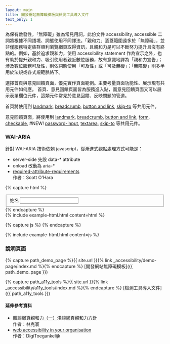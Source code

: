 ```yaml
---
layout: main
title: 開發網站無障礙模板與檢測工具導入文件
text_only: 1
---
```


為保有啟發性，「無障礙」雖為常見用詞，此份文件 accessibility, accessible 二詞將根據不同語境、詞態使用不同譯法。「親和力」涵蓋範圍遠多於「無障礙」，並非僅服務特定族群順利瀏覽網頁取得資訊，且親和力是可以不斷努力提升且沒有終點的。例如，基於追求親和力，使用 accessibility statement 作為宣示之外，也有助於提升親和力、吸引使用者親近數位服務，故有意識地譯為「親和力宣告」；涉及數位服務可及性，則依詞態使用「可及性」或「可及無礙」；「無障礙」則多半用於法規或各式規範脈絡下。

選擇首頁與意見回饋頁面，優先實作頁面範例。主要考量頁面功能性、展示現有共用元件如何應。
首頁、意見回饋頁面皆為服務進入點，而意見回饋頁面又可以展示表單欄位元件，這類元件常見於意見回饋、反映問題的管道。

首頁將使用到 [landmark](https://guide.nics.nat.gov.tw/components/landmark/index.html), [breadcrumb](https://guide.nics.nat.gov.tw/components/breadcrumb/index.html), [button and link](http://localhost:4000/components/button-and-link/index.html), [skip-to](http://localhost:4000/components/skip-to/index.html) 等共用元件。  

意見回饋頁面，將使用到 [landmark](https://guide.nics.nat.gov.tw/components/landmark/index.html), [breadcrumb](https://guide.nics.nat.gov.tw/components/breadcrumb/index.html), [button and link](http://localhost:4000/components/button-and-link/index.html), [form](https://guide.nics.nat.gov.tw/components/form/index.html), [checkable](https://guide.nics.nat.gov.tw/components/checkable/index.html), #NEW! [password-input](https://guide.nics.nat.gov.tw/components/password-input/index.html), [textarea](http://localhost:4000/components/textarea/index.html), [skip-to](http://localhost:4000/components/skip-to/index.html) 等共用元件。

### WAI-ARIA
針對 WAI-ARIA 技術依賴 javascript，從漸進式觀點處理方式可能是：
- server-side 先設 data-* attribute
- onload 改動為 aria-*
- [required-attribute-requirements](https://www.tpgi.com/required-attribute-requirements/#comment-1094)  
    作者：Scott O'Hara

{% capture html %}
<fieldset class="fieldset">
  <label for="name" class="field-label">姓名</label>
  <input type="text" id="name" autocomplete="name" class="field-input" data-required="true">
</fieldset>
{% endcapture %}
<div class="br3 mb4 overflow-hidden">{% include example-html.html content=html %}</div>

{% capture js %}<script>
  window.onload = function() {
    document.querySelectorAll('[data-required="true"]').forEach(function(input) {
      input.setAttribute('aria-required', 'true');
    });
  };
</script>
{% endcapture %}
<div class="br3 mb4 overflow-hidden">{% include example-html.html content=js %}</div>

### 說明頁面

{% capture path_demo_page %}{{ site.url }}{% link _accessibility/demo-page/index.md %}{% endcapture %}
[開發網站無障礙模板]({{ path_demo_page }})

{% capture path_a11y_tools %}{{ site.url }}{% link _accessibility/a11y_tools/index.md %}{% endcapture %}
[檢測工具導入文件]({{ path_a11y_tools }})

#### 延伸參考資料
- [雜談網頁親和力（一）淺談網頁親和力方針](https://ossf.denny.one/foss-forum/802.html)  
  作者：林克寰
- [web accessibility in your organisation](https://www.nldigitalgovernment.nl/document/web-accessibility-in-your-organisation/)  
  作者：DigiToegankelijk